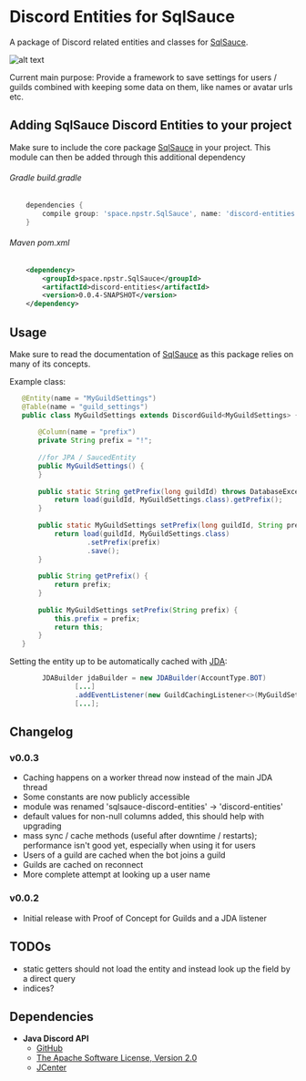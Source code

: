 # Discord Entities for SqlSauce

A package of Discord related entities and classes for [SqlSauce](https://github.com/napstr/SqlSauce).

![alt text](https://i.imgur.com/FgnBhVR.gif "Discord API robo mech stuff gif")

Current main purpose: Provide a framework to save settings for users / guilds combined with keeping some data on them,
like names or avatar urls etc.


## Adding SqlSauce Discord Entities to your project

Make sure to include the core package [SqlSauce](https://github.com/napstr/SqlSauce) in your project.
This module can then be added through this additional dependency

###### Gradle build.gradle
```groovy
    dependencies {
        compile group: 'space.npstr.SqlSauce', name: 'discord-entities', version: '0.0.4-SNAPSHOT'
    }

```

###### Maven pom.xml
```xml
    <dependency>
        <groupId>space.npstr.SqlSauce</groupId>
        <artifactId>discord-entities</artifactId>
        <version>0.0.4-SNAPSHOT</version>
    </dependency>
```


## Usage

Make sure to read the documentation of [SqlSauce](https://github.com/napstr/SqlSauce) as this package relies on many of its concepts.

Example class:

```java
   @Entity(name = "MyGuildSettings")
   @Table(name = "guild_settings")
   public class MyGuildSettings extends DiscordGuild<MyGuildSettings> {
   
       @Column(name = "prefix")
       private String prefix = "!";
   
       //for JPA / SaucedEntity
       public MyGuildSettings() {
       }
   
       public static String getPrefix(long guildId) throws DatabaseException {
           return load(guildId, MyGuildSettings.class).getPrefix();
       }
   
       public static MyGuildSettings setPrefix(long guildId, String prefix) throws DatabaseException {
           return load(guildId, MyGuildSettings.class)
                   .setPrefix(prefix)
                   .save();
       }
   
       public String getPrefix() {
           return prefix;
       }
   
       public MyGuildSettings setPrefix(String prefix) {
           this.prefix = prefix;
           return this;
       }
   }
```

Setting the entity up to be automatically cached with [JDA](https://github.com/DV8FromTheWorld/JDA):

```java
        JDABuilder jdaBuilder = new JDABuilder(AccountType.BOT)
                [...]
                .addEventListener(new GuildCachingListener<>(MyGuildSettings.class))
                [...];
```


## Changelog

### v0.0.3
- Caching happens on a worker thread now instead of the main JDA thread
- Some constants are now publicly accessible
- module was renamed 'sqlsauce-discord-entities' -> 'discord-entities'
- default values for non-null columns added, this should help with upgrading
- mass sync / cache methods (useful after downtime / restarts); performance isn't good yet, especially when using it for users
- Users of a guild are cached when the bot joins a guild
- Guilds are cached on reconnect
- More complete attempt at looking up a user name


### v0.0.2
- Initial release with Proof of Concept for Guilds and a JDA listener


## TODOs

- static getters should not load the entity and instead look up the field by a direct query
- indices?


## Dependencies

- **Java Discord API**
  - [GitHub](https://github.com/DV8FromTheWorld/JDA)
  - [The Apache Software License, Version 2.0](http://www.apache.org/licenses/LICENSE-2.0.txt)
  - [JCenter](https://bintray.com/dv8fromtheworld/maven/JDA)